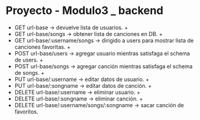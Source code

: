# Proyecto - Modulo3 _ backend

* GET url-base -> devuelve lista de usuarios. +
* GET url-base/songs -> obtener lista de canciones en DB. +
* GET url-base/:username/songs -> dirigido a users para mostrar lista de canciones favoritas. +
* POST url-base/users -> agregar usuario mientras satisfaga el schema de users. +
* POST url-base/songs -> agregar canción mientras satisfaga el schema de songs. +
* PUT url-base/:username -> editar datos de usuario. +
* PUT url-base/:songname -> editar datos de canción. +
* DELETE url-base/:username -> eliminar usuario. +
* DELETE url-base/:songname -> eliminar canción. +
* DELETE url-base/:username/songs/:songname -> sacar canción de favoritos.
